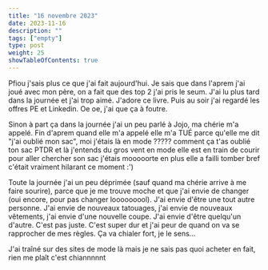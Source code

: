 ```yaml
---
title: "16 novembre 2023"
date: 2023-11-16
description: ""
tags: ["empty"]
type: post
weight: 25
showTableOfContents: true
---
```


Pfiou j'sais plus ce que j'ai fait aujourd'hui. Je sais que dans l'aprem j'ai joué avec mon père, on a fait que des top 2 j'ai pris le seum. J'ai lu plus tard dans la journée et j'ai trop aimé. J'adore ce livre. Puis au soir j'ai regardé les offres PE et Linkedin. Oe oe, j'ai que ça à foutre.

Sinon à part ça dans la journée j'ai un peu parlé à Jojo, ma chérie m'a appelé. Fin d'aprem quand elle m'a appelé elle m'a TUÉ parce qu'elle me dit "j'ai oublié mon sac", moi j'étais là en mode ????? comment ça t'as oublié ton sac PTDR et là j'entends du gros vent en mode elle est en train de courir pour aller chercher son sac j'étais mooooorte en plus elle a failli tomber bref c'était vraiment hilarant ce moment :')

Toute la journée j'ai un peu déprimée (sauf quand ma chérie arrive à me faire sourire), parce que je me trouve moche et que j'ai envie de changer (oui encore, pour pas changer looooooool). J'ai envie d'être une tout autre personne. J'ai envie de nouveaux tatouages, j'ai envie de nouveaux vêtements, j'ai envie d'une nouvelle coupe. J'ai envie d'être quelqu'un d'autre. C'est pas juste. C'est super dur et j'ai peur de quand on va se rapprocher de mes règles. Ça va chialer fort, je le sens...

J'ai traîné sur des sites de mode là mais je ne sais pas quoi acheter en fait, rien me plaît c'est chiannnnnt